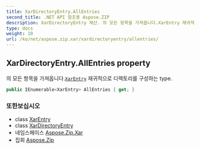 ```yaml
---
title: XarDirectoryEntry.AllEntries
second_title: .NET API 참조용 Aspose.ZIP
description: XarDirectoryEntry 재산. 의 모든 항목을 가져옵니다.XarEntry 재귀적으로 디렉토리를 구성하는 type.
type: docs
weight: 10
url: /ko/net/aspose.zip.xar/xardirectoryentry/allentries/
---
```

## XarDirectoryEntry.AllEntries property

의 모든 항목을 가져옵니다.[`XarEntry`](../../xarentry/) 재귀적으로 디렉토리를 구성하는 type.

```csharp
public IEnumerable<XarEntry> AllEntries { get; }
```

### 또한보십시오

* class [XarEntry](../../xarentry/)
* class [XarDirectoryEntry](../)
* 네임스페이스 [Aspose.Zip.Xar](../../xardirectoryentry/)
* 집회 [Aspose.Zip](../../../)


